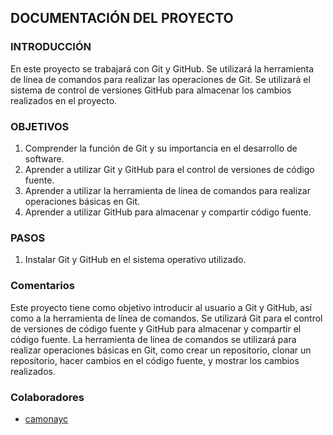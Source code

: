 ## DOCUMENTACIÓN DEL PROYECTO

### INTRODUCCIÓN

En este proyecto se trabajará con Git y GitHub. Se utilizará la herramienta de línea de comandos para realizar las operaciones de Git. Se utilizará el sistema de control de versiones GitHub para almacenar los cambios realizados en el proyecto.

### OBJETIVOS

1. Comprender la función de Git y su importancia en el desarrollo de software.
2. Aprender a utilizar Git y GitHub para el control de versiones de código fuente.
3. Aprender a utilizar la herramienta de línea de comandos para realizar operaciones básicas en Git.
4. Aprender a utilizar GitHub para almacenar y compartir código fuente.

### PASOS

1. Instalar Git y GitHub en el sistema operativo utilizado.

### Comentarios

Este proyecto tiene como objetivo introducir al usuario a Git y GitHub, así como a la herramienta de línea de comandos. Se utilizará Git para el control de versiones de código fuente y GitHub para almacenar y compartir el código fuente. La herramienta de línea de comandos se utilizará para realizar operaciones básicas en Git, como crear un repositorio, clonar un repositorio, hacer cambios en el código fuente, y mostrar los cambios realizados.


### Colaboradores

- [camonayc](https://github.com/camonayc)